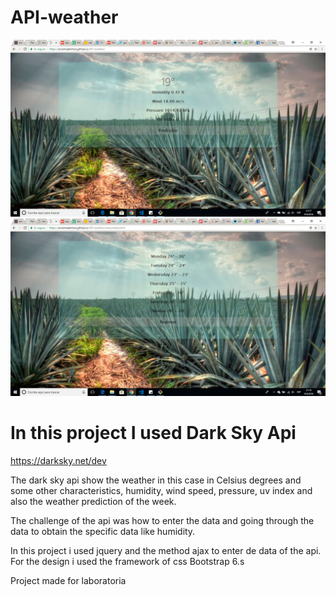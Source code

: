 # API-weather

![API WEATHER](assets/images/weather.png)
![API WEATHER](assets/images/weather2.png)

# In this project I used Dark Sky Api

https://darksky.net/dev

The dark sky api show the weather in this case in Celsius degrees and some other characteristics, humidity, wind speed, pressure, uv index and also the weather prediction of the week.

The challenge of the api was how to enter the data and going through the data to obtain the specific data like humidity.

In this project i used jquery and the method ajax to enter de data of the api. For the design i used the framework of css Bootstrap 6.s

Project made for laboratoria
